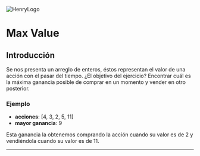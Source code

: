 ![HenryLogo](https://d31uz8lwfmyn8g.cloudfront.net/Assets/logo-henry-white-lg.png)

# Max Value

## Introducción

Se nos presenta un arreglo de enteros, éstos representan el valor de una acción con el pasar del tiempo. ¿El objetivo del ejercicio? Encontrar cuál es la máxima ganancia posible de comprar en un momento y vender en otro posterior.

### Ejemplo

- **acciones**: [4, 3, 2, 5, 11]
- **mayor ganancia**: 9

Esta ganancia la obtenemos comprando la acción cuando su valor es de 2 y vendiéndola cuando su valor es de 11.

---

